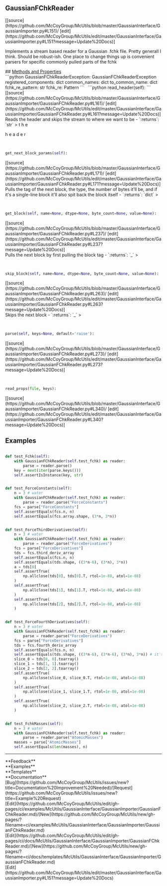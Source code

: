 ## <a id="McUtils.GaussianInterface.GaussianImporter.GaussianFChkReader">GaussianFChkReader</a> 

<div class="docs-source-link" markdown="1">
[[source](https://github.com/McCoyGroup/McUtils/blob/master/GaussianInterface/GaussianImporter.py#L151)/
[edit](https://github.com/McCoyGroup/McUtils/edit/master/GaussianInterface/GaussianImporter.py#L151?message=Update%20Docs)]
</div>

Implements a stream based reader for a Gaussian .fchk file. Pretty generall I think. Should be robust-ish.
One place to change things up is convenient parsers for specific commonly pulled parts of the fchk







<div class="collapsible-section">
 <div class="collapsible-section collapsible-section-header" markdown="1">
## <a class="collapse-link" data-toggle="collapse" href="#methods" markdown="1"> Methods and Properties</a> <a class="float-right" data-toggle="collapse" href="#methods"><i class="fa fa-chevron-down"></i></a>
 </div>
 <div class="collapsible-section collapsible-section-body collapse " id="methods" markdown="1">
 ```python
GaussianFChkReaderException: GaussianFChkReaderException
registered_components: dict
common_names: dict
to_common_name: dict
fchk_re_pattern: str
fchk_re: Pattern
```
<a id="McUtils.GaussianInterface.GaussianImporter.GaussianFChkReader.read_header" class="docs-object-method">&nbsp;</a> 
```python
read_header(self): 
```
<div class="docs-source-link" markdown="1">
[[source](https://github.com/McCoyGroup/McUtils/blob/master/GaussianInterface/GaussianImporter/GaussianFChkReader.py#L161)/
[edit](https://github.com/McCoyGroup/McUtils/edit/master/GaussianInterface/GaussianImporter/GaussianFChkReader.py#L161?message=Update%20Docs)]
</div>
Reads the header and skips the stream to where we want to be
  - `:returns`: `str`
    > t
h
e
 
h
e
a
d
e
r


<a id="McUtils.GaussianInterface.GaussianImporter.GaussianFChkReader.get_next_block_params" class="docs-object-method">&nbsp;</a> 
```python
get_next_block_params(self): 
```
<div class="docs-source-link" markdown="1">
[[source](https://github.com/McCoyGroup/McUtils/blob/master/GaussianInterface/GaussianImporter/GaussianFChkReader.py#L171)/
[edit](https://github.com/McCoyGroup/McUtils/edit/master/GaussianInterface/GaussianImporter/GaussianFChkReader.py#L171?message=Update%20Docs)]
</div>
Pulls the tag of the next block, the type, the number of bytes it'll be,
and if it's a single-line block it'll also spit back the block itself
  - `:returns`: `dict`
    >


<a id="McUtils.GaussianInterface.GaussianImporter.GaussianFChkReader.get_block" class="docs-object-method">&nbsp;</a> 
```python
get_block(self, name=None, dtype=None, byte_count=None, value=None): 
```
<div class="docs-source-link" markdown="1">
[[source](https://github.com/McCoyGroup/McUtils/blob/master/GaussianInterface/GaussianImporter/GaussianFChkReader.py#L237)/
[edit](https://github.com/McCoyGroup/McUtils/edit/master/GaussianInterface/GaussianImporter/GaussianFChkReader.py#L237?message=Update%20Docs)]
</div>
Pulls the next block by first pulling the block tag
  - `:returns`: `_`
    >


<a id="McUtils.GaussianInterface.GaussianImporter.GaussianFChkReader.skip_block" class="docs-object-method">&nbsp;</a> 
```python
skip_block(self, name=None, dtype=None, byte_count=None, value=None): 
```
<div class="docs-source-link" markdown="1">
[[source](https://github.com/McCoyGroup/McUtils/blob/master/GaussianInterface/GaussianImporter/GaussianFChkReader.py#L263)/
[edit](https://github.com/McCoyGroup/McUtils/edit/master/GaussianInterface/GaussianImporter/GaussianFChkReader.py#L263?message=Update%20Docs)]
</div>
Skips the next block
  - `:returns`: `_`
    >


<a id="McUtils.GaussianInterface.GaussianImporter.GaussianFChkReader.parse" class="docs-object-method">&nbsp;</a> 
```python
parse(self, keys=None, default='raise'): 
```
<div class="docs-source-link" markdown="1">
[[source](https://github.com/McCoyGroup/McUtils/blob/master/GaussianInterface/GaussianImporter/GaussianFChkReader.py#L273)/
[edit](https://github.com/McCoyGroup/McUtils/edit/master/GaussianInterface/GaussianImporter/GaussianFChkReader.py#L273?message=Update%20Docs)]
</div>


<a id="McUtils.GaussianInterface.GaussianImporter.GaussianFChkReader.read_props" class="docs-object-method">&nbsp;</a> 
```python
read_props(file, keys): 
```
<div class="docs-source-link" markdown="1">
[[source](https://github.com/McCoyGroup/McUtils/blob/master/GaussianInterface/GaussianImporter/GaussianFChkReader.py#L340)/
[edit](https://github.com/McCoyGroup/McUtils/edit/master/GaussianInterface/GaussianImporter/GaussianFChkReader.py#L340?message=Update%20Docs)]
</div>
 </div>
</div>




## Examples
```python

def test_Fchk(self):
    with GaussianFChkReader(self.test_fchk) as reader:
        parse = reader.parse()
    key = next(iter(parse.keys()))
    self.assertIsInstance(key, str)


def test_ForceConstants(self):
    n = 3 # water
    with GaussianFChkReader(self.test_fchk) as reader:
        parse = reader.parse("ForceConstants")
    fcs = parse["ForceConstants"]
    self.assertEquals(fcs.n, n)
    self.assertEquals(fcs.array.shape, (3*n, 3*n))


def test_ForceThirdDerivatives(self):
    n = 3 # water
    with GaussianFChkReader(self.test_fchk) as reader:
        parse = reader.parse("ForceDerivatives")
    fcs = parse["ForceDerivatives"]
    tds = fcs.third_deriv_array
    self.assertEquals(fcs.n, n)
    self.assertEquals(tds.shape, ((3*n-6), (3*n), 3*n))
    a = tds[0]
    self.assertTrue(
        np.allclose(tds[0], tds[0].T, rtol=1e-08, atol=1e-08)
    )
    self.assertTrue(
        np.allclose(tds[1], tds[1].T, rtol=1e-08, atol=1e-08)
    )
    self.assertTrue(
        np.allclose(tds[2], tds[2].T, rtol=1e-08, atol=1e-08)
    )


def test_ForceFourthDerivatives(self):
    n = 3 # water
    with GaussianFChkReader(self.test_fchk) as reader:
        parse = reader.parse("ForceDerivatives")
    fcs = parse["ForceDerivatives"]
    tds = fcs.fourth_deriv_array
    self.assertEquals(fcs.n, n)
    self.assertEquals(tds.shape, ((3*n-6), (3*n-6), (3*n), 3*n)) # it's a SparseTensor now
    slice_0 = tds[0, 0].toarray()
    slice_1 = tds[1, 1].toarray()
    slice_2 = tds[2, 2].toarray()
    self.assertTrue(
        np.allclose(slice_0, slice_0.T, rtol=1e-08, atol=1e-08)
    )
    self.assertTrue(
        np.allclose(slice_1, slice_1.T, rtol=1e-08, atol=1e-08)
    )
    self.assertTrue(
        np.allclose(slice_2, slice_2.T, rtol=1e-08, atol=1e-08)
    )


def test_FchkMasses(self):
    n = 3 # water
    with GaussianFChkReader(self.test_fchk) as reader:
        parse = reader.parse("AtomicMasses")
    masses = parse["AtomicMasses"]
    self.assertEquals(len(masses), n)
```






---


<div markdown="1" class="text-secondary">
<div class="container">
  <div class="row">
   <div class="col" markdown="1">
**Feedback**   
</div>
   <div class="col" markdown="1">
**Examples**   
</div>
   <div class="col" markdown="1">
**Templates**   
</div>
   <div class="col" markdown="1">
**Documentation**   
</div>
   <div class="col" markdown="1">
   
</div>
   <div class="col" markdown="1">
   
</div>
   <div class="col" markdown="1">
   
</div>
</div>
  <div class="row">
   <div class="col" markdown="1">
[Bug](https://github.com/McCoyGroup/McUtils/issues/new?title=Documentation%20Improvement%20Needed)/[Request](https://github.com/McCoyGroup/McUtils/issues/new?title=Example%20Request)   
</div>
   <div class="col" markdown="1">
[Edit](https://github.com/McCoyGroup/McUtils/edit/gh-pages/ci/examples/McUtils/GaussianInterface/GaussianImporter/GaussianFChkReader.md)/[New](https://github.com/McCoyGroup/McUtils/new/gh-pages/?filename=ci/examples/McUtils/GaussianInterface/GaussianImporter/GaussianFChkReader.md)   
</div>
   <div class="col" markdown="1">
[Edit](https://github.com/McCoyGroup/McUtils/edit/gh-pages/ci/docs/McUtils/GaussianInterface/GaussianImporter/GaussianFChkReader.md)/[New](https://github.com/McCoyGroup/McUtils/new/gh-pages/?filename=ci/docs/templates/McUtils/GaussianInterface/GaussianImporter/GaussianFChkReader.md)   
</div>
   <div class="col" markdown="1">
[Edit](https://github.com/McCoyGroup/McUtils/edit/master/GaussianInterface/GaussianImporter.py#L151?message=Update%20Docs)   
</div>
   <div class="col" markdown="1">
   
</div>
   <div class="col" markdown="1">
   
</div>
   <div class="col" markdown="1">
   
</div>
</div>
</div>
</div>